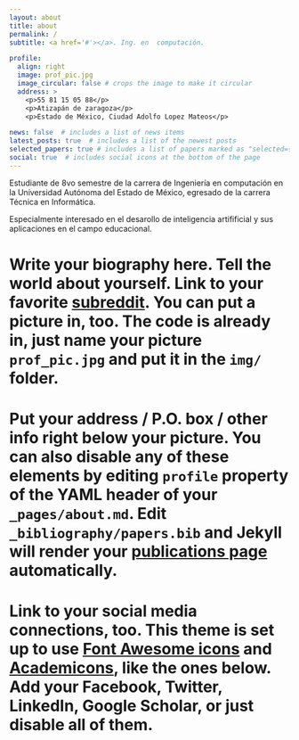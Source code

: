 ```yaml
---
layout: about
title: about
permalink: /
subtitle: <a href='#'></a>. Ing. en  computación.

profile:
  align: right
  image: prof_pic.jpg
  image_circular: false # crops the image to make it circular
  address: >
    <p>55 81 15 05 88</p>
    <p>Atizapán de zaragoza</p>
    <p>Estado de México, Ciudad Adolfo Lopez Mateos</p>

news: false  # includes a list of news items
latest_posts: true  # includes a list of the newest posts
selected_papers: true # includes a list of papers marked as "selected={true}"
social: true  # includes social icons at the bottom of the page
---
```


Estudiante de 8vo semestre de la carrera de Ingeniería en computación en la Universidad Autónoma del Estado de México, egresado de la carrera Técnica en Informática.

Especialmente interesado en el desarollo de inteligencia artifificial y sus aplicaciones en el campo educacional.
 # Write your biography here. Tell the world about yourself. Link to your favorite [subreddit](http://reddit.com). You can put a picture in, too. The code is already in, just name your picture `prof_pic.jpg` and put it in the `img/` folder.

# Put your address / P.O. box / other info right below your picture. You can also disable any of these elements by editing `profile` property of the YAML header of your `_pages/about.md`. Edit `_bibliography/papers.bib` and Jekyll will render your [publications page](/al-folio/publications/) automatically.

# Link to your social media connections, too. This theme is set up to use [Font Awesome icons](http://fortawesome.github.io/Font-Awesome/) and [Academicons](https://jpswalsh.github.io/academicons/), like the ones below. Add your Facebook, Twitter, LinkedIn, Google Scholar, or just disable all of them.
